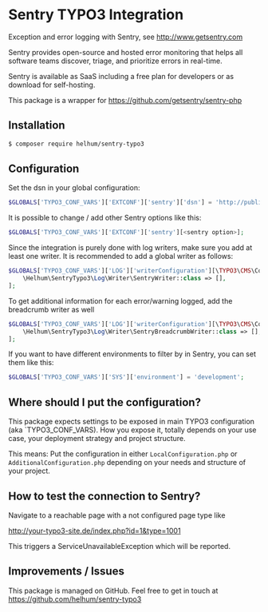 # Sentry TYPO3 Integration

Exception and error logging with Sentry, see http://www.getsentry.com

Sentry provides open-source and hosted error monitoring that helps all software teams discover, triage, and prioritize errors in real-time.

Sentry is available as SaaS including a free plan for developers or as download for self-hosting.

This package is a wrapper for https://github.com/getsentry/sentry-php

## Installation

```bash
$ composer require helhum/sentry-typo3
```

## Configuration

Set the dsn in your global configuration: 
```php
$GLOBALS['TYPO3_CONF_VARS']['EXTCONF']['sentry']['dsn'] = 'http://public_key:secret_key@your-sentry-server.com/project-id';
```

It is possible to change / add other Sentry options like this:

```php
$GLOBALS['TYPO3_CONF_VARS']['EXTCONF']['sentry'][<sentry option>];
``` 

Since the integration is purely done with log writers, make sure you add at least one
writer. It is recommended to add a global writer as follows:

```php
$GLOBALS['TYPO3_CONF_VARS']['LOG']['writerConfiguration'][\TYPO3\CMS\Core\Log\LogLevel::WARNING] = [
    \Helhum\SentryTypo3\Log\Writer\SentryWriter::class => [],
];
```

To get additional information for each error/warning logged, add the breadcrumb writer as well

```php
$GLOBALS['TYPO3_CONF_VARS']['LOG']['writerConfiguration'][\TYPO3\CMS\Core\Log\LogLevel::WARNING] = [
    \Helhum\SentryTypo3\Log\Writer\SentryBreadcrumbWriter::class => [],
];
```

If you want to have different environments to filter by in Sentry, you can set them like this:
```php
$GLOBALS['TYPO3_CONF_VARS']['SYS']['environment'] = 'development';
```

## Where should I put the configuration?

This package expects settings to be exposed in main TYPO3 configuration (aka `TYPO3_CONF_VARS). How you expose it, totally depends on your use case, your deployment strategy and project structure.

This means: Put the configuration in either `LocalConfiguration.php` or `AdditionalConfiguration.php` depending on your needs and structure of your project.

## How to test the connection to Sentry?

Navigate to a reachable page with a not configured page type like 

http://your-typo3-site.de/index.php?id=1&type=1001 

This triggers a ServiceUnavailableException which will be reported.

## Improvements / Issues

This package is managed on GitHub. Feel free to get in touch at
https://github.com/helhum/sentry-typo3
